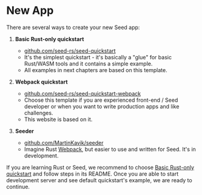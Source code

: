 # New App

There are several ways to create your new Seed app:

1. **Basic Rust-only quickstart**
   - [github.com/seed-rs/seed-quickstart](https://github.com/seed-rs/seed-quickstart)
   - It's the simplest quickstart - it's basically a "glue" for basic Rust/WASM tools and it contains a simple example.
   - All examples in next chapters are based on this template.

1. **Webpack quickstart**
   - [github.com/seed-rs/seed-quickstart-webpack](https://github.com/seed-rs/seed-quickstart-webpack)
   - Choose this template if you are experienced front-end / Seed developer or when you want to write production apps and like challenges.
   - This website is based on it.

1. **Seeder**
   - [github.com/MartinKavik/seeder](https://github.com/MartinKavik/seeder)
   - Imagine Rust [Webpack](https://webpack.js.org/), but easier to use and written for Seed. It's in development.

If you are learning Rust or Seed, we recommend to choose [Basic Rust-only quickstart](https://github.com/seed-rs/seed-quickstart) and follow steps in its README. Once you are able to start development server and see default quickstart's example, we are ready to continue.

